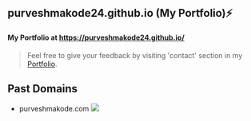 ## purveshmakode24.github.io (My Portfolio):zap:
#### My Portfolio at https://purveshmakode24.github.io/

>Feel free to give your feedback by visiting 'contact' section in my [Portfolio](https://purveshmakode.herokuapp.com/).


## Past Domains
* purveshmakode.com <a href="https://github.com/purveshmakode24/purveshmakode24.github.io"><img src="https://img.shields.io/badge/status-Expired-red"/></a>
